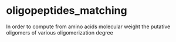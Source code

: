 # oligopeptides_matching
In order to compute from amino acids molecular weight the putative oligomers of various oligomerization degree
